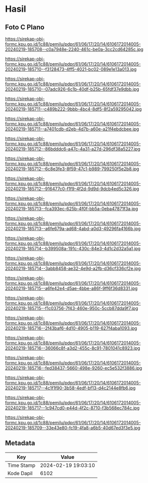 # Hasil

## Foto C Plano

https://sirekap-obj-formc.kpu.go.id/1c88/pemilu/pdpr/61/06/17/20/14/6106172014005-20240219-185708--c0a7948e-2240-461c-be0a-3cc2cd64285c.jpg

https://sirekap-obj-formc.kpu.go.id/1c88/pemilu/pdpr/61/06/17/20/14/6106172014005-20240219-185710--f3128473-4ff5-4021-bc02-089e1e13a013.jpg

https://sirekap-obj-formc.kpu.go.id/1c88/pemilu/pdpr/61/06/17/20/14/6106172014005-20240219-185710--07adc926-6c1b-40df-b25b-65fdf37e9dbb.jpg

https://sirekap-obj-formc.kpu.go.id/1c88/pemilu/pdpr/61/06/17/20/14/6106172014005-20240219-185711--c489b222-9bbb-4bc4-8df5-8f2a59295042.jpg

https://sirekap-obj-formc.kpu.go.id/1c88/pemilu/pdpr/61/06/17/20/14/6106172014005-20240219-185711--a7401cdb-d2eb-4d7b-a60e-a21f4ebdcbee.jpg

https://sirekap-obj-formc.kpu.go.id/1c88/pemilu/pdpr/61/06/17/20/14/6106172014005-20240219-185712--86bdddc6-a47c-4a31-a27d-296df38a5227.jpg

https://sirekap-obj-formc.kpu.go.id/1c88/pemilu/pdpr/61/06/17/20/14/6106172014005-20240219-185712--6c8e3fe3-8f59-47c1-b989-799250f5e2b8.jpg

https://sirekap-obj-formc.kpu.go.id/1c88/pemilu/pdpr/61/06/17/20/14/6106172014005-20240219-185712--916477c0-f1f9-4f2d-9d9d-9dcb4ed5c326.jpg

https://sirekap-obj-formc.kpu.go.id/1c88/pemilu/pdpr/61/06/17/20/14/6106172014005-20240219-185713--fca393ec-625b-4f0f-bb5a-0eba47871f3a.jpg

https://sirekap-obj-formc.kpu.go.id/1c88/pemilu/pdpr/61/06/17/20/14/6106172014005-20240219-185713--a6fe679a-ad68-4abd-a0d3-49296fa4166b.jpg

https://sirekap-obj-formc.kpu.go.id/1c88/pemilu/pdpr/61/06/17/20/14/6106172014005-20240219-185714--b399508a-191c-430c-84e3-4d1c2d32a5a1.jpg

https://sirekap-obj-formc.kpu.go.id/1c88/pemilu/pdpr/61/06/17/20/14/6106172014005-20240219-185714--3abb8458-ae32-4e9d-a2fb-d36cf336cf2e.jpg

https://sirekap-obj-formc.kpu.go.id/1c88/pemilu/pdpr/61/06/17/20/14/6106172014005-20240219-185715--a6fe42e4-d5ae-4bbe-a86f-9ff6f36d8331.jpg

https://sirekap-obj-formc.kpu.go.id/1c88/pemilu/pdpr/61/06/17/20/14/6106172014005-20240219-185715--f1c03756-7f43-460e-950c-5ccb87dda9f7.jpg

https://sirekap-obj-formc.kpu.go.id/1c88/pemilu/pdpr/61/06/17/20/14/6106172014005-20240219-185716--2f43baf6-4d10-4905-b119-627f4aba1093.jpg

https://sirekap-obj-formc.kpu.go.id/1c88/pemilu/pdpr/61/06/17/20/14/6106172014005-20240219-185716--36066c8f-a3d2-455c-8c91-7801041c8923.jpg

https://sirekap-obj-formc.kpu.go.id/1c88/pemilu/pdpr/61/06/17/20/14/6106172014005-20240219-185716--fed38437-5660-498e-9260-ec5e532f3886.jpg

https://sirekap-obj-formc.kpu.go.id/1c88/pemilu/pdpr/61/06/17/20/14/6106172014005-20240219-185717--4c1f1f90-3b58-4edf-bf13-d4c2144e8fb6.jpg

https://sirekap-obj-formc.kpu.go.id/1c88/pemilu/pdpr/61/06/17/20/14/6106172014005-20240219-185717--1c947cd0-e44d-4f2c-8710-f3b568ec784c.jpg

https://sirekap-obj-formc.kpu.go.id/1c88/pemilu/pdpr/61/06/17/20/14/6106172014005-20240219-185709--33e43e80-fc19-4fa8-a6b5-40d67ed3f3e5.jpg


## Metadata

| Key        | Value               |
| ---------- | ------------------- |
| Time Stamp | 2024-02-19 19:03:10 |
| Kode Dapil | 6102                |



